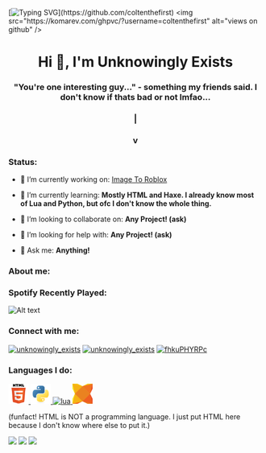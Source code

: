 [![Typing SVG](https://readme-typing-svg.herokuapp.com?font=Fira+Code&size=32&pause=1000&width=1000&lines=Hey!+Welcome+To+Unknowingly+Exists's+GitHub+Profile!)](https://github.com/coltenthefirst)
<img src="https://komarev.com/ghpvc/?username=coltenthefirst" alt="views on github" />

<h1 align="center">Hi 👋, I'm Unknowingly Exists</h1>
<h3 align="center">"You're one interesting guy..." - something my friends said. I don't know if thats bad or not lmfao...</h3>

<h3 align="center">|</h4>
<h3 align="center">v</h4>

<h3 align="left">Status:</h3>

- 🔭 I’m currently working on: [Image To Roblox](https://github.com/coltenthefirst/image-to-roblox)

- 🌱 I’m currently learning: **Mostly HTML and Haxe. I already know most of Lua and Python, but ofc I don't know the whole thing.**

- 👯 I’m looking to collaborate on: **Any Project! (ask)**

- 🤝 I’m looking for help with: **Any Project! (ask)**

- 💬 Ask me: **Anything!**

<h3 align="left">About me:</h3>

<h3 align="left">Spotify Recently Played:</h3>

![Alt text](https://spotify-recently-played-readme.vercel.app/api?user=31ucjoekbchnio4edmhfc6gxhlua)

<h3 align="left">Connect with me:</h3>
<p align="left">
<a href="https://instagram.com/unknowingly_exists" target="blank"><img align="center" src="https://raw.githubusercontent.com/rahuldkjain/github-profile-readme-generator/master/src/images/icons/Social/instagram.svg" alt="unknowingly_exists" height="30" width="40" /></a>
<a href="https://www.youtube.com/@Unknowingly_Exists" target="blank"><img align="center" src="https://raw.githubusercontent.com/rahuldkjain/github-profile-readme-generator/master/src/images/icons/Social/youtube.svg" alt="unknowingly_exists" height="30" width="40" /></a>
<a href="https://discord.gg/fhkuPHYRPc" target="blank"><img align="center" src="https://raw.githubusercontent.com/rahuldkjain/github-profile-readme-generator/master/src/images/icons/Social/discord.svg" alt="fhkuPHYRPc" height="30" width="40" /></a>
</p>

<h3 align="left">Languages I do:</h3>
<p align="left">
  <a href="https://www.w3.org/html/" target="_blank" rel="noreferrer"> 
    <img src="https://raw.githubusercontent.com/devicons/devicon/master/icons/html5/html5-original-wordmark.svg" alt="html5" width="40" height="40"/> 
  </a> 
  <a href="https://www.python.org" target="_blank" rel="noreferrer"> 
    <img src="https://raw.githubusercontent.com/devicons/devicon/master/icons/python/python-original.svg" alt="python" width="40" height="40"/> 
  </a>
  <a href="https://www.lua.org" target="_blank" rel="noreferrer"> 
    <img src="https://upload.wikimedia.org/wikipedia/commons/c/cf/Lua-Logo.svg" alt="lua" width="40" height="40"/> 
  </a>
  <a href="https://haxe.org/" target="_blank" rel="noreferrer"> 
    <img src="https://raw.githubusercontent.com/devicons/devicon/master/icons/haxe/haxe-original.svg" alt="haxe" width="40" height="40"/> 
  </a>
</p>

(funfact! HTML is NOT a programming language. I just put HTML here because I don't know where else to put it.)
  
<img src="https://github-readme-stats.vercel.app/api?username=coltenthefirst&show_icons=true&hide_title=false&theme=chartreuse-dark" />
<img src="https://github-readme-stats.vercel.app/api/top-langs/?username=coltenthefirst&layout=compact&theme=tokyonight"/>
<img src="https://github-profile-trophy.vercel.app/?username=coltenthefirst&theme=darkhub&no-frame=true" />
</p>

<!---
coltenthefirst/coltenthefirst is a ✨ special ✨ repository because its `README.md` (this file) appears on your GitHub profile.
You can click the Preview link to take a look at your changes.
--->
